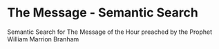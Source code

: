 # The Message - Semantic Search
Semantic Search for The Message of the Hour preached by the Prophet William Marrion Branham
